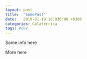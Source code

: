 ```yaml
---
layout: post
title:  "SomePost"
date:   2019-01-19 18:036:00 +0300
categories: Galaterrica
tags: #dev
---
```


Some info here


<!--stop_excerpt-->

More here